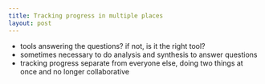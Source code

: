 ```yaml
---
title: Tracking progress in multiple places
layout: post
---
```

- tools answering the questions? if not, is it the right tool?
- sometimes necessary to do analysis and synthesis to answer questions
- tracking progress separate from everyone else, doing two things at once and no longer collaborative